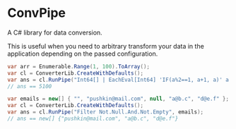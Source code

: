 # ConvPipe

A C# library for data conversion.

This is useful when you need to arbitrary transform your data in the application 
depending on the passed configuration.

```csharp
var arr = Enumerable.Range(1, 100).ToArray();
var cl = ConverterLib.CreateWithDefaults();
var ans = cl.RunPipe("Int64[] | EachEval[Int64] 'IF(a%2==1, a+1, a)' a | ReduceEval[Int64] 'acc + v' acc v", arr);
// ans == 5100
```

```csharp
var emails = new[] { "", "pushkin@mail.com", null, "a@b.c", "d@e.f" };
var cl = ConverterLib.CreateWithDefaults();
var ans = cl.RunPipe("Filter Not.Null.And.Not.Empty", emails);
// ans == new[] {"pushkin@mail.com", "a@b.c", "d@e.f"}
```